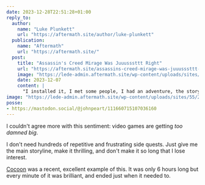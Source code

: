 ```yaml
---
date: 2023-12-28T22:51:28+01:00
reply_to:
  author:
    name: "Luke Plunkett"
    url: "https://aftermath.site/author/luke-plunkett"
  publication:
    name: "Aftermath"
    url: "https://aftermath.site/"
  post:
    title: "Assassin's Creed Mirage Was Juuusssttt Right"
    url: "https://aftermath.site/assassins-creed-mirage-was-juuusssttt-right"
    image: "https://lede-admin.aftermath.site/wp-content/uploads/sites/55/2023/12/Assassins-Creed®-Mirage2023-11-3-10-40-0.jpg"
    date: 2023-12-07
    content: |
      "I installed it, I met some people, I had an adventure, the story wrapped, I am now free to get on with my life"
image: "https://lede-admin.aftermath.site/wp-content/uploads/sites/55/2023/12/Assassins-Creed®-Mirage2023-11-3-10-40-0.jpg"
posse: 
- https://mastodon.social/@johnpeart/111660715107036160
---
```


I couldn't agree more with this sentiment: video games are getting *too damned big*.

I don't need hundreds of repetitive and frustrating side quests. Just give me the main storyline, make it thrilling, and don't make it so long that I lose interest.

[Cocoon](https://store.playstation.com/en-gb/product/EP2333-PPSA08766_00-COCOONSIEE000000) was a recent, excellent example of this. It was only 6 hours long but every minute of it was brilliant, and ended just when it needed to.
